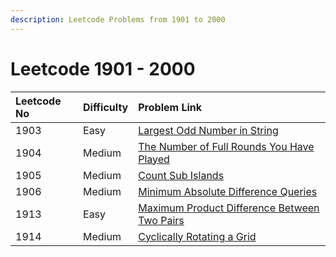 ```yaml
---
description: Leetcode Problems from 1901 to 2000
---
```


# Leetcode 1901 - 2000



| Leetcode No | Difficulty | Problem Link |
| :--- | :--- | :--- |
| 1903 | Easy | [Largest Odd Number in String](../leetcode-easy/leetcode-1903-largest-odd-number-in-string.md) |
| 1904 | Medium | [The Number of Full Rounds You Have Played](../leetcode-medium/leetcode-1904-the-number-of-full-rounds-you-have-played.md) |
| 1905 | Medium | [Count Sub Islands](../leetcode-medium/leetcode-1905-count-sub-islands.md) |
| 1906 | Medium | [Minimum Absolute Difference Queries](../leetcode-medium/leetcode-1906-minimum-absolute-difference-queries.md) |
| 1913 | Easy | [Maximum Product Difference Between Two Pairs](../leetcode-easy/leetcode-1913-maximum-product-difference-between-two-pairs.md) |
| 1914 | Medium | [Cyclically Rotating a Grid](../leetcode-medium/leetcode-1914-cyclically-rotating-a-grid.md) |

